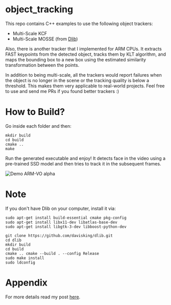 # object_tracking
This repo contains C++ examples to use the following object trackers:
- Multi-Scale KCF 
- Multi-Scale MOSSE (from [Dlib](https://github.com/davisking/dlib))

Also, there is another tracker that I implemented for ARM CPUs. It extracts FAST keypoints from the detected object, tracks them by KLT algorithm, and maps the bounding box to a new box using the estimated similarity transformation between the points. 

In addition to being multi-scale, all the trackers would report failures when the object is no longer in the scene or the tracking quality is below a threshold. This makes them very applicable to real-world projects. Feel free to use and send me PRs if you found better trackers :)

# How to Build?
Go inside each folder and then:
```
mkdir build
cd build
cmake ..
make
```
Run the generated executable and enjoy! It detects face in the video using a pre-trained SSD model and then tries to track it in the subsequent frames. 

![Demo ARM-VO alpha](https://j.gifs.com/OM0NWR.gif)

# Note
If you don't have Dlib on your computer, install it via:
```
sudo apt-get install build-essential cmake pkg-config 
sudo apt-get install libx11-dev libatlas-base-dev 
sudo apt-get install libgtk-3-dev libboost-python-dev 

git clone https://github.com/davisking/dlib.git 
cd dlib 
mkdir build 
cd build 
cmake .. cmake --build . --config Release 
sudo make install 
sudo ldconfig
```

# Appendix
For more details read my post [here](http://imrid.net/?p=4441).
